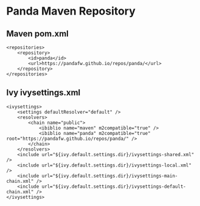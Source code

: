  Panda Maven Repository
========================

Maven pom.xml
--------------------
	<repositories>
		<repository>
			<id>panda</id>
			<url>https://pandafw.github.io/repos/panda/</url>
		</repository>
	</repositories>

Ivy ivysettings.xml
--------------------
	<ivysettings>
		<settings defaultResolver="default" />
		<resolvers>
			<chain name="public">
				<ibiblio name="maven" m2compatible="true" />
				<ibiblio name="panda" m2compatible="true" root="https://pandafw.github.io/repos/panda/" />
			</chain>
		</resolvers>
		<include url="${ivy.default.settings.dir}/ivysettings-shared.xml" />
		<include url="${ivy.default.settings.dir}/ivysettings-local.xml" />
		<include url="${ivy.default.settings.dir}/ivysettings-main-chain.xml" />
		<include url="${ivy.default.settings.dir}/ivysettings-default-chain.xml" />
	</ivysettings>
